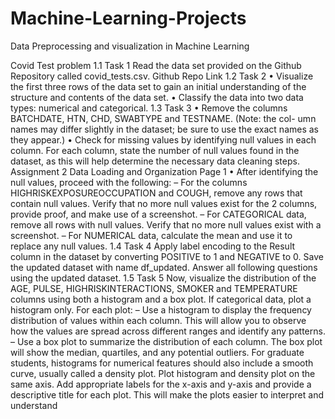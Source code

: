 # Machine-Learning-Projects
Data Preprocessing and visualization in Machine Learning

Covid Test problem 
1.1 Task 1 
Read the data set provided on the Github Repository called covid_tests.csv.
Github Repo Link
1.2 Task 2 
• Visualize the first three rows of the data set to gain an initial understanding of the structure
and contents of the data set.
• Classify the data into two data types: numerical and categorical.
1.3 Task 3 
• Remove the columns BATCHDATE, HTN, CHD, SWABTYPE and TESTNAME. (Note: the col-
umn names may differ slightly in the dataset; be sure to use the exact names as
they appear.)
• Check for missing values by identifying null values in each column. For each column, state
the number of null values found in the dataset, as this will help determine the necessary
data cleaning steps.
Assignment 2 Data Loading and Organization Page 1
• After identifying the null values, proceed with the following:
– For the columns HIGHRISKEXPOSUREOCCUPATION and COUGH, remove any rows
that contain null values. Verify that no more null values exist for the 2 columns,
provide proof, and make use of a screenshot.
– For CATEGORICAL data, remove all rows with null values. Verify that no more null
values exist with a screenshot.
– For NUMERICAL data, calculate the mean and use it to replace any null values.
1.4 Task 4 
Apply label encoding to the Result column in the dataset by converting POSITIVE to 1
and NEGATIVE to 0.
Save the updated dataset with name df_updated. Answer all following questions using
the updated dataset.
1.5 Task 5 
Now, visualize the distribution of the AGE, PULSE, HIGHRISKINTERACTIONS, SMOKER
and TEMPERATURE columns using both a histogram and a box plot. If categorical
data, plot a histogram only.
For each plot:
– Use a histogram to display the frequency distribution of values within each column.
This will allow you to observe how the values are spread across different ranges and
identify any patterns.
– Use a box plot to summarize the distribution of each column. The box plot will show
the median, quartiles, and any potential outliers.
For graduate students, histograms for numerical features should also include a smooth
curve, usually called a density plot. Plot histogram and density plot on the same axis.
Add appropriate labels for the x-axis and y-axis and provide a descriptive title for
each plot. This will make the plots easier to interpret and understand
